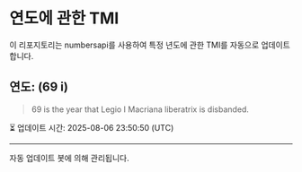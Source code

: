 
# 연도에 관한 TMI

이 리포지토리는 numbersapi를 사용하여 특정 년도에 관한 TMI를 자동으로 업데이트합니다.

## 연도: (69 i)
> 69 is the year that Legio I Macriana liberatrix is disbanded.

⏳ 업데이트 시간: 2025-08-06 23:50:50 (UTC)

---
자동 업데이트 봇에 의해 관리됩니다.
